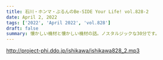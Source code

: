 ```yaml
---
title: 石川・ホンマ・ぶるんのBe-SIDE Your Life! vol.828-2
date: April 2, 2022
tags: ['2022', 'April 2022', 'vol.828']
draft: false
summary: 懐かしい機材と懐かしい機材の話。ノスタルジックな30分です。
---
```


http://project-phi.ddo.jp/ishikawa/ishikawa828_2.mp3